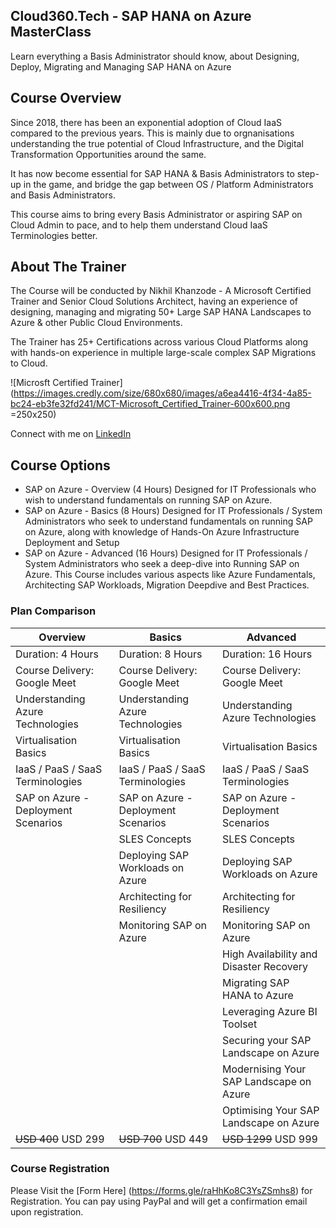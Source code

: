 ## Cloud360.Tech - SAP HANA on Azure MasterClass

Learn everything a Basis Administrator should know, about Designing, Deploy, Migrating and Managing SAP HANA on Azure


## Course Overview

Since 2018, there has been an exponential adoption of Cloud IaaS compared to the previous years. This is mainly due to orgnanisations understanding the true potential of Cloud Infrastructure, and the Digital Transformation Opportunities around the same.

It has now become essential for SAP HANA & Basis Administrators to step-up in the game, and bridge the gap between OS / Platform Administrators and Basis Administrators.

This course aims to bring every Basis Administrator or aspiring SAP on Cloud Admin to pace, and to help them understand Cloud IaaS Terminologies better.

## About The Trainer 

The Course will be conducted by Nikhil Khanzode - A Microsoft Certified Trainer and Senior Cloud Solutions Architect, having an experience of designing, managing and migrating 50+ Large SAP HANA Landscapes to Azure & other Public Cloud Environments.

The Trainer has 25+ Certifications across various Cloud Platforms along with hands-on experience in multiple large-scale complex SAP Migrations to Cloud.

![Microsft Certified Trainer](https://images.credly.com/size/680x680/images/a6ea4416-4f34-4a85-bc24-eb3fe32fd241/MCT-Microsoft_Certified_Trainer-600x600.png =250x250)

Connect with me on [LinkedIn](https://www.linkedin.com/in/nikhilkhanzode/?originalSubdomain=in)

## Course Options

- SAP on Azure - Overview  (4 Hours)
Designed for IT Professionals who wish to understand fundamentals on running SAP on Azure. 
- SAP on Azure - Basics (8 Hours)
Designed for IT Professionals / System Administrators who seek to understand fundamentals on running SAP on Azure, along with knowledge of Hands-On Azure Infrastructure Deployment and Setup
- SAP on Azure - Advanced (16 Hours)
Designed for IT Professionals / System Administrators who seek a deep-dive into Running SAP on Azure. This Course includes various aspects like Azure Fundamentals, Architecting SAP Workloads, Migration Deepdive and Best Practices. 


### Plan Comparison

| Overview     | Basics        | Advanced       |
| ------------- | ------------- | --------------
| Duration: 4 Hours  | Duration: 8 Hours | Duration: 16 Hours  |
| Course Delivery: Google Meet  | Course Delivery: Google Meet | Course Delivery: Google Meet  |
| Understanding Azure Technologies| Understanding Azure Technologies  | Understanding Azure Technologies |
| Virtualisation Basics | Virtualisation Basics  | Virtualisation Basics |
| IaaS / PaaS / SaaS Terminologies | IaaS / PaaS / SaaS Terminologies  | IaaS / PaaS / SaaS Terminologies |
| SAP on Azure - Deployment Scenarios | SAP on Azure - Deployment Scenarios  | SAP on Azure - Deployment Scenarios |
|  | SLES Concepts  | SLES Concepts |
|  | Deploying SAP Workloads on Azure  | Deploying SAP Workloads on Azure  |
|  | Architecting for Resiliency | Architecting for Resiliency   |
|  | Monitoring SAP on Azure | Monitoring SAP on Azure  |
|  |  | High Availability and Disaster Recovery  |
|  |  | Migrating SAP HANA to Azure  |
|  |  | Leveraging Azure BI Toolset |
|  |  | Securing your SAP Landscape on Azure |
|  |  | Modernising Your SAP Landscape on Azure |
|  |  | Optimising Your SAP Landscape on Azure |
| ~~USD 400~~ USD 299 | ~~USD 700~~ USD 449  | ~~USD 1299~~ USD 999 |

### Course Registration
Please Visit the [Form Here] (https://forms.gle/raHhKo8C3YsZSmhs8) for Registration. You can pay using PayPal and will get a confirmation email upon registration.

